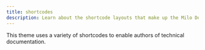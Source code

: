```yaml
---
title: shortcodes
description: Learn about the shortcode layouts that make up the Milo Docs theme.
---
```


This theme uses a variety of shortcodes to enable authors of technical documentation. 